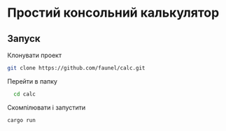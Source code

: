  
# Простий консольний калькулятор


## Запуск

Клонувати проект

~~~bash  
git clone https://github.com/faunel/calc.git
~~~

Перейти в папку 

~~~bash  
  cd calc
~~~

Скомпілювати і запустити

~~~bash  
cargo run
~~~
